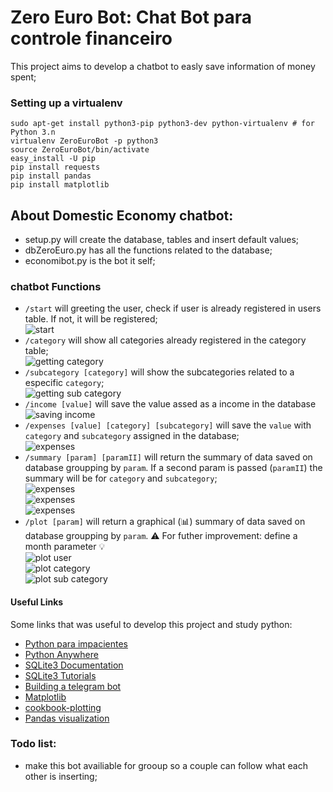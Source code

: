 # Zero Euro Bot: Chat Bot para controle financeiro
This project aims to develop a chatbot to easly save information of money spent;

### Setting up a virtualenv
```
sudo apt-get install python3-pip python3-dev python-virtualenv # for Python 3.n
virtualenv ZeroEuroBot -p python3 
source ZeroEuroBot/bin/activate
easy_install -U pip
pip install requests
pip install pandas
pip install matplotlib
```

## About Domestic Economy chatbot:  

* setup.py will create the database, tables and insert default values;  
* dbZeroEuro.py has all the functions related to the database;  
* economibot.py is the bot it self;  

### chatbot Functions
* `/start` will greeting the user, check if user is already registered in users table. If not, it will be registered;  
![start](img/start.png)  
* `/category` will show all categories already registered in the category table;  
![getting category](img/getcategory.png)  
* `/subcategory [category]` will show the subcategories related to a especific `category`;  
![getting sub category](img/getsubcat.png)  
* `/income [value]` will save the value assed as a income in the database  
![saving income](img/income.png)  
* `/expenses [value] [category] [subcategory]` will save the `value` with `category` and `subcategory` assigned in the database;  
![expenses](img/expenses.png)  
* `/summary [param] [paramII]` will return the summary of data saved on database groupping by `param`. If a second param is passed (`paramII`) the summary will be for `category` and `subcategory`;  
![expenses](img/summaryparamuser.png)  
![expenses](img/summarycategory.png)  
![expenses](img/summaryparamII.png)  
* `/plot [param]` will return a graphical (:bar_chart:) summary of data saved on database groupping by `param`. :warning: For futher improvement: define a month parameter :bulb:  
![plot user](img/plotuser.png)  
![plot category](img/plotcategory.png)  
![plot sub category](img/plotsubcategory.png)  

#### Useful Links  
Some links that was useful to develop this project and study python:
* [Python para impacientes](http://python-para-impacientes.blogspot.com.ar)
* [Python Anywhere](https://www.pythonanywhere.com)
* [SQLite3 Documentation](https://sqlite.org/docs.html)
* [SQLite3 Tutorials](http://www.sqlitetutorial.net/)
* [Building a telegram bot](https://www.codementor.io/garethdwyer/building-a-telegram-bot-using-python-part-1-goi5fncay)
* [Matplotlib](https://stackoverflow.com/questions/32244019/how-to-rotate-x-axis-tick-labels-in-pandas-barplot)
* [cookbook-plotting](https://pandas.pydata.org/pandas-docs/stable/cookbook.html#cookbook-plotting)
* [Pandas visualization](https://pandas.pydata.org/pandas-docs/stable/visualization.html#visualization-barplot)

### Todo list:
* make this bot availiable for grooup so a couple can follow what each other is inserting;


